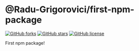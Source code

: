 # @Radu-Grigorovici/first-npm-package

[![GitHub forks](https://img.shields.io/github/forks/Radu-Grigorovici/first-npm-package)](https://github.com/Radu-Grigorovici/first-npm-package/network)
[![GitHub stars](https://img.shields.io/github/stars/Radu-Grigorovici/first-npm-package)](https://github.com/Radu-Grigorovici/first-npm-package/stargazers)
[![GitHub license](https://img.shields.io/github/license/Radu-Grigorovici/first-npm-package)](https://github.com/Radu-Grigorovici/first-npm-package)

First npm package!

